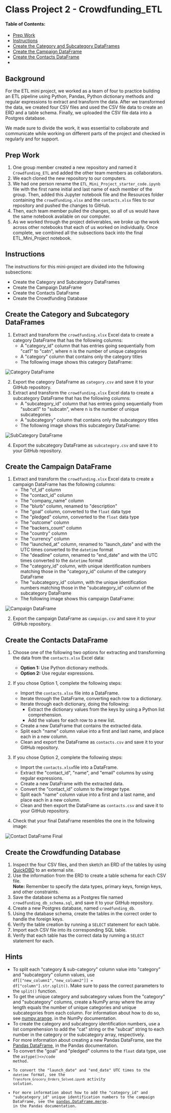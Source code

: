 # Class Project 2 - Crowdfunding_ETL

#### **Table of Contents:**
* [Prep Work](#prep-work)
* [Instructions](#instructions)
* [Create the Category and Subcategory DataFrames](#create-the-category-and-subcategory-dataframes)
* [Create the Campaign DataFrame](#create-the-campaign-dataframe)
* [Create the Contacts DataFrame](create-the-contacts=dataframe)
* 


## **Background**

For the ETL mini project, we worked as a team of four to practice building an ETL pipeline using Python, Pandas, Python dictionary methods and regular expressions to extract and transform the data. After we transformed the data, we created four CSV files and used the CSV file data to create an ERD and a table schema. Finally, we uploaded the CSV file data into a Postgres database.

We made sure to divide the work, it was essential to collaborate and communicate while working on different parts of the project and checked in regularly and for support.

## **Prep Work**
1. One group member created a new repository and named it <code>Crowdfunding_ETL</code> and added the other team members as collaborators.
2. We each cloned the new repository to our computers.
3. We had one person rename the <code>ETL_Mini_Project_starter_code.ipynb</code> file with the first name initial and last name of each member of the group. Then, added this Jupyter notebook file and the Resources folder containing the <code>crowdfunding.xlsx</code> and the <code>contacts.xlsx</code> files to our repository and pushed the changes to GitHub.
4. Then, each team member pulled the changes, so all of us would have the same notebook available on our computer.
5. As we worked through the project deliverables, we broke up the work across other notebooks that each of us worked on individually. Once complete, we combined all the subsections back into the final ETL_Mini_Project notebook.

## **Instructions**

The instructions for this mini-project are divided into the following subsections:

* Create the Category and Subcategory DataFrames
* Create the Campaign DataFrame
* Create the Contacts DataFrame
* Create the Crowdfunding Database

## **Create the Category and Subcategory DataFrames**  

1. Extract and transform the <code>crowdfunding.xlsx</code> Excel data to create a category DataFrame that has the following columns:
   *  A "category_id" column that has entries going sequentially from "cat1" to "catn", where n is the number of unique categories
   *  A "category" column that contains only the category titles
   *  The following image shows this category DataFrame:

  ![Category DataFrame](Resources/images/category_DataFrame.png)

2. Export the category DataFrame as <code>category.csv</code> and save it to your GitHub repository.
3. Extract and transform the <code>crowdfunding.xlsx</code> Excel data to create a subcategory DataFrame that has the following columns:
   * A "subcategory_id" column that has entries going sequentially from "subcat1" to "subcatn", where n is the number of unique subcategories
   * A "subcategory" column that contains only the subcategory titles
   * The following image shows this subcategory DataFrame:

 ![SubCategory DataFrame](Resources/images/subcategory_DataFrame.png)

4. Export the subcategory DataFrame as <code>subcategory.csv</code> and save it to your GitHub repository.

## **Create the Campaign DataFrame**

1. Extract and transform the <code>crowdfunding.xlsx</code> Excel data to create a campaign DataFrame has the following columns:
   * The "cf_id" column
   * The "contact_id" column
   * The "company_name" column
   * The "blurb" column, renamed to "description"
   * The "goal" column, converted to the <code>float</code> data type
   * The "pledged" column, converted to the <code>float</code> data type
   * The "outcome" column
   * The "backers_count" column
   * The "country" column
   * The "currency" column
   * The "launched_at" column, renamed to "launch_date" and with the UTC times converted to the <code>datetime</code> format
   * The "deadline" column, renamed to "end_date" and with the UTC times converted to the <code>datetime</code> format
   * The "category_id" column, with unique identification numbers matching those in the "category_id" column of the category DataFrame
   * The "subcategory_id" column, with the unique identification numbers matching those in the "subcategory_id" column of the subcategory DataFrame
   * The following image shows this campaign DataFrame:
  
![Campaign DataFrame](Resources/images/campaign_DataFrame.png)

2. Export the campaign DataFrame as <code>campaign.csv</code> and save it to your GitHub repository.

## **Create the Contacts DataFrame**

1. Choose one of the following two options for extracting and transforming the data from the <code>contacts.xlsx</code> Excel data:
   * **Option 1:** Use Python dictionary methods.
   * **Option 2:** Use regular expressions.
     
2. If you chose Option 1, complete the following steps:
   * Import the <code>contacts.xlsx</code> file into a DataFrame.
   * Iterate through the DataFrame, converting each row to a dictionary.
   * Iterate through each dictionary, doing the following:
       * Extract the dictionary values from the keys by using a Python list comprehension.
       * Add the values for each row to a new list.
   * Create a new DataFrame that contains the extracted data.
   * Split each "name" column value into a first and last name, and place each in a new column.
   * Clean and export the DataFrame as <code>contacts.csv</code> and save it to your GitHub repository.
     
3. If you chose Option 2, complete the following steps:
   * Import the <code>contacts.xlsx</code>file into a DataFrame.
   * Extract the "contact_id", "name", and "email" columns by using regular expressions.
   * Create a new DataFrame with the extracted data.
   * Convert the "contact_id" column to the integer type.
   * Split each "name" column value into a first and a last name, and place each in a new column.
   * Clean and then export the DataFrame as <code>contacts.csv</code> and save it to your GitHub repository.
  
4. Check that your final DataFrame resembles the one in the following image:

![Contact DataFrame Final](Resources/images/contact_DataFrame_final.png)

## **Create the Crowdfunding Database**

1. Inspect the four CSV files, and then sketch an ERD of the tables by using [QuickDBD](https://www.quickdatabasediagrams.com/) to an external site.
2. Use the information from the ERD to create a table schema for each CSV file.   
     **Note:** Remember to specify the data types, primary keys, foreign keys, and other constraints.
3. Save the database schema as a Postgres file named <code>crowdfunding_db_schema.sql</code>, and save it to your GitHub repository.
4. Create a new Postgres database, named <code>crowdfunding_db</code>.
5. Using the database schema, create the tables in the correct order to handle the foreign keys.
6. Verify the table creation by running a <code>SELECT</code> statement for each table.
7. Import each CSV file into its corresponding SQL table.
8. Verify that each table has the correct data by running a <code>SELECT</code> statement for each.

## **Hints**

* To split each "category & sub-category" column value into "category" and "subcategory" column values, use
  <code>df[["new_column1","new_column2"]] = df["column"].str.split()</code>. Make sure to pass the correct parameters to the <code>split()</code> function.
* To get the unique category and subcategory values from the "category" and "subcategory" columns, create a NumPy array where the array length equals the number of unique categories and unique subcategories from each column. For information about how to do so, see [numpy.arange](https://numpy.org/doc/stable/reference/generated/numpy.arange.html). in the NumPy documentation.
* To create the category and subcategory identification numbers, use a list comprehension to add the "cat" string or the "subcat" string to each number in the category or the subcategory array, respectively.
* For more information about creating a new Pandas DataFrame, see the [Pandas DataFrame](https://pandas.pydata.org/docs/reference/api/pandas.DataFrame.html), in the Pandas documentation.
* To convert the "goal" and "pledged" columns to the <code>float</code> data type, use the <code>astype()<>/code method.
* To convert the "launch_date" and "end_date" UTC times to the <code>datetime</code> format, see the <code>Transform_Grocery_Orders_Solved.ipynb</code> activity solution.
* For more information about how to add the "category_id" and "subcategory_id" unique identification numbers to the campaign DataFrame, see the [pandas.DataFrame.merge](https://pandas.pydata.org/docs/reference/api/pandas.DataFrame.merge.html). in the Pandas documentation.


























